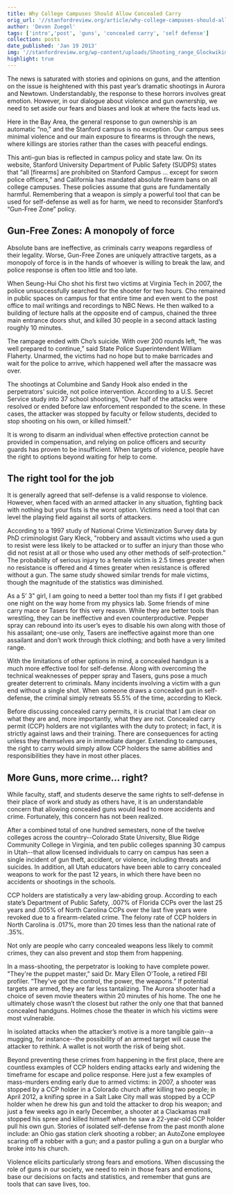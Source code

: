 ```yaml
---
title: Why College Campuses Should Allow Concealed Carry
orig_url: '//stanfordreview.org/article/why-college-campuses-should-allow-concealed-carry/'
author: 'Devon Zuegel'
tags: ['intro','post', 'guns', 'concealed carry', 'self defense']
collection: posts
date_published: 'Jan 19 2013'
img: '//stanfordreview.org/wp-content/uploads/Shooting_range_Glockwikimediacommons-300x225.jpg'
highlight: true
---
```


The news is saturated with stories and opinions on guns, and the attention on the issue is heightened with this past year’s dramatic shootings in Aurora and Newtown. Understandably, the response to these horrors involves great emotion. However, in our dialogue about violence and gun ownership, we need to set aside our fears and biases and look at where the facts lead us.

Here in the Bay Area, the general response to gun ownership is an automatic “no,” and the Stanford campus is no exception. Our campus sees minimal violence and our main exposure to firearms is through the news, where killings are stories rather than the cases with peaceful endings.

This anti-gun bias is reflected in campus policy and state law. On its website, Stanford University Department of Public Safety (SUDPS) states that “all [firearms] are prohibited on Stanford Campus … except for sworn police officers,” and California has mandated absolute firearm bans on all college campuses. These policies assume that guns are fundamentally harmful. Remembering that a weapon is simply a powerful tool that can be used for self-defense as well as for harm, we need to reconsider Stanford’s “Gun-Free Zone” policy.

## Gun-Free Zones: A monopoly of force

Absolute bans are ineffective, as criminals carry weapons regardless of their legality. Worse, Gun-Free Zones are uniquely attractive targets, as a monopoly of force is in the hands of whoever is willing to break the law, and police response is often too little and too late.

When Seung-Hui Cho shot his first two victims at Virginia Tech in 2007, the police unsuccessfully searched for the shooter for two hours. Cho remained in public spaces on campus for that entire time and even went to the post office to mail writings and recordings to NBC News. He then walked to a building of lecture halls at the opposite end of campus, chained the three main entrance doors shut, and killed 30 people in a second attack lasting roughly 10 minutes.

The rampage ended with Cho’s suicide. With over 200 rounds left, “he was well prepared to continue,” said State Police Superintendent William Flaherty. Unarmed, the victims had no hope but to make barricades and wait for the police to arrive, which happened well after the massacre was over.

The shootings at Columbine and Sandy Hook also ended in the perpetrators’ suicide, not police intervention. According to a U.S. Secret Service study into 37 school shootings, “Over half of the attacks were resolved or ended before law enforcement responded to the scene. In these cases, the attacker was stopped by faculty or fellow students, decided to stop shooting on his own, or killed himself.”

It is wrong to disarm an individual when effective protection cannot be provided in compensation, and relying on police officers and security guards has proven to be insufficient. When targets of violence, people have the right to options beyond waiting for help to come.

## The right tool for the job

It is generally agreed that self-defense is a valid response to violence. However, when faced with an armed attacker in any situation, fighting back with nothing but your fists is the worst option. Victims need a tool that can level the playing field against all sorts of attackers.

According to a 1997 study of National Crime Victimization Survey data by PhD criminologist Gary Kleck, "robbery and assault victims who used a gun to resist were less likely to be attacked or to suffer an injury than those who did not resist at all or those who used any other methods of self-protection.” The probability of serious injury to a female victim is 2.5 times greater when no resistance is offered and 4 times greater when resistance is offered without a gun. The same study showed similar trends for male victims, though the magnitude of the statistics was diminished.

As a 5’ 3” girl, I am going to need a better tool than my fists if I get grabbed one night on the way home from my physics lab. Some friends of mine carry mace or Tasers for this very reason. While they are better tools than wrestling, they can be ineffective and even counterproductive. Pepper spray can rebound into its user’s eyes to disable his own along with those of his assailant; one-use only, Tasers are ineffective against more than one assailant and don’t work through thick clothing; and both have a very limited range.

With the limitations of other options in mind, a concealed handgun is a much more effective tool for self-defense. Along with overcoming the technical weaknesses of pepper spray and Tasers, guns pose a much greater deterrent to criminals. Many incidents involving a victim with a gun end without a single shot. When someone draws a concealed gun in self-defense, the criminal simply retreats 55.5% of the time, according to Kleck.

Before discussing concealed carry permits, it is crucial that I am clear on what they are and, more importantly, what they are not. Concealed carry permit (CCP) holders are not vigilantes with the duty to protect; in fact, it is strictly against laws and their training. There are consequences for acting unless they themselves are in immediate danger. Extending to campuses, the right to carry would simply allow CCP holders the same abilities and responsibilities they have in most other places.

## More Guns, more crime… right?

While faculty, staff, and students deserve the same rights to self-defense in their place of work and study as others have, it is an understandable concern that allowing concealed guns would lead to more accidents and crime. Fortunately, this concern has not been realized.

After a combined total of one hundred semesters, none of the twelve colleges across the country--Colorado State University, Blue Ridge Community College in Virginia, and ten public colleges spanning 30 campus in Utah--that allow licensed individuals to carry on campus has seen a single incident of gun theft, accident, or violence, including threats and suicides. In addition, all Utah educators have been able to carry concealed weapons to work for the past 12 years, in which there have been no accidents or shootings in the schools.

CCP holders are statistically a very law-abiding group. According to each state’s Department of Public Safety, .007% of Florida CCPs over the last 25 years and .005% of North Carolina CCPs over the last five years were revoked due to a firearm-related crime. The felony rate of CCP holders in North Carolina is .017%, more than 20 times less than the national rate of .35%.

Not only are people who carry concealed weapons less likely to commit crimes, they can also prevent and stop them from happening.

In a mass-shooting, the perpetrator is looking to have complete power. "They're the puppet master,” said Dr. Mary Ellen O'Toole, a retired FBI profiler. “They've got the control, the power, the weapons.” If potential targets are armed, they are far less tantalizing. The Aurora shooter had a choice of seven movie theaters within 20 minutes of his home. The one he ultimately chose wasn’t the closest but rather the only one that that banned concealed handguns. Holmes chose the theater in which his victims were most vulnerable.

In isolated attacks when the attacker’s motive is a more tangible gain--a mugging, for instance--the possibility of an armed target will cause the attacker to rethink. A wallet is not worth the risk of being shot.

Beyond preventing these crimes from happening in the first place, there are countless examples of CCP holders ending attacks early and widening the timeframe for escape and police response. Here just a few examples of mass-murders ending early due to armed victims: in 2007, a shooter was stopped by a CCP holder in a Colorado church after killing two people; in April 2012, a knifing spree in a Salt Lake City mall was stopped by a CCP holder when he drew his gun and told the attacker to drop his weapon; and just a few weeks ago in early December, a shooter at a Clackamas mall stopped his spree and killed himself when he saw a 22-year-old CCP holder pull his own gun. Stories of isolated self-defense from the past month alone include: an Ohio gas station clerk shooting a robber; an AutoZone employee scaring off a robber with a gun; and a pastor pulling a gun on a burglar who broke into his church.

Violence elicits particularly strong fears and emotions. When discussing the role of guns in our society, we need to rein in those fears and emotions, base our decisions on facts and statistics, and remember that guns are tools that can save lives, too.
